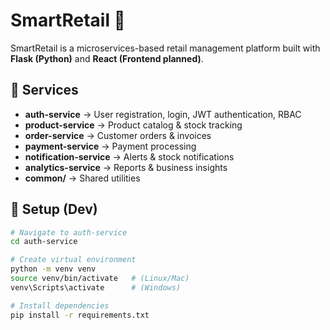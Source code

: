 # SmartRetail 🛒

SmartRetail is a microservices-based retail management platform built with **Flask (Python)** and **React (Frontend planned)**.  

## 📌 Services
- **auth-service** → User registration, login, JWT authentication, RBAC  
- **product-service** → Product catalog & stock tracking  
- **order-service** → Customer orders & invoices  
- **payment-service** → Payment processing  
- **notification-service** → Alerts & stock notifications  
- **analytics-service** → Reports & business insights  
- **common/** → Shared utilities  

## 🚀 Setup (Dev)
```bash
# Navigate to auth-service
cd auth-service

# Create virtual environment
python -m venv venv
source venv/bin/activate   # (Linux/Mac)
venv\Scripts\activate      # (Windows)

# Install dependencies
pip install -r requirements.txt
